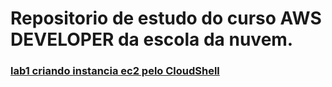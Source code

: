 # Repositorio de estudo do curso AWS DEVELOPER da escola da nuvem.

### [lab1 criando instancia ec2 pelo CloudShell](lab.md)
